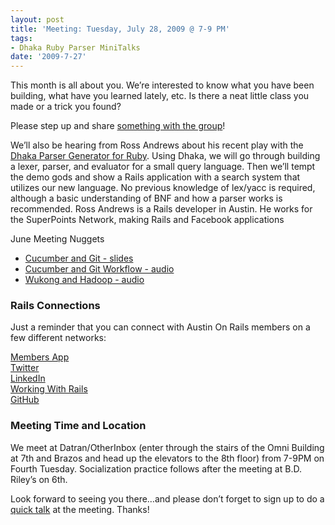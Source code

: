 ```yaml
---
layout: post
title: 'Meeting: Tuesday, July 28, 2009 @ 7-9 PM'
tags:
- Dhaka Ruby Parser MiniTalks
date: '2009-7-27'
---
```

This month is all about you. We’re interested to know what you have been building, what have you learned lately, etc. Is there a neat little class you made or a trick you found?

Please step up and share [something with the group](http://wiki.github.com/austinonrails/members/mini-talks-july-austin-on-rails-meeting)!

We’ll also be hearing from Ross Andrews about his recent play with the [Dhaka Parser Generator for Ruby](http://dhaka.rubyforge.org/). Using Dhaka, we will go through building a lexer, parser, and evaluator for a small query language. Then we’ll tempt the demo gods and show a Rails application with a search system that utilizes our new language. No previous knowledge of lex/yacc is required, although a basic understanding of BNF and how a parser works is recommended. Ross Andrews is a Rails developer in Austin. He works for the SuperPoints Network, making Rails and Facebook applications

June Meeting Nuggets

- [Cucumber and Git - slides](http://www.slideshare.net/techpeace/how-i-roll-a-cucumbergit-workflow)
- [Cucumber and Git Workflow - audio](http://austinonrails.org/files/How_I_Roll_A_Cucumber_git_Workflow.mp3)
- [Wukong and Hadoop - audio](Processing_Large_Datasets_with_Ruby_and_Hadoop.mp3)

### Rails Connections

Just a reminder that you can connect with Austin On Rails members on a few different networks:

[Members App](http://members.austinonrails.org)  
 [Twitter](http://twitter.com/austinonrails)  
 [LinkedIn](http://www.linkedin.com/groups?gid=37006)  
 [Working With Rails](http://www.workingwithrails.com/group/4451-austin-on-rails)  
 [GitHub](http://github.com/austinonrails)

### Meeting Time and Location

We meet at Datran/OtherInbox (enter through the stairs of the Omni Building at 7th and Brazos and head up the elevators to the 8th floor) from 7-9PM on Fourth Tuesday. Socialization practice follows after the meeting at B.D. Riley’s on 6th.

Look forward to seeing you there…and please don’t forget to sign up to do a [quick talk](http://wiki.github.com/austinonrails/members/mini-talks-july-austin-on-rails-meeting) at the meeting. Thanks!

